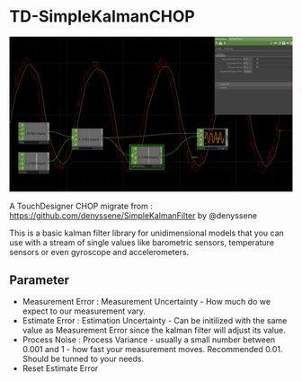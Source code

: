 # TD-SimpleKalmanCHOP
![](image/shoot.jpg)

A TouchDesigner CHOP migrate from : https://github.com/denyssene/SimpleKalmanFilter by @denyssene

This is a basic kalman filter library for unidimensional models that you can use with a stream of single values like barometric sensors, temperature sensors or even gyroscope and accelerometers.

Parameter
---
- Measurement Error : Measurement Uncertainty - How much do we expect to our measurement vary.
- Estimate Error : Estimation Uncertainty - Can be initilized with the same value as Measurement Error since the kalman filter will adjust its value.
- Process Noise : Process Variance - usually a small number between 0.001 and 1 - how fast your measurement moves. Recommended 0.01. Should be tunned to your needs.
- Reset Estimate Error